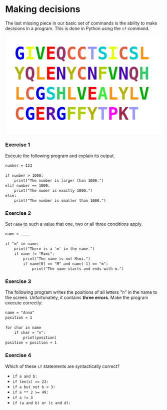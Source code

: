 
# Making decisions

The last missing piece in our basic set of commands is the ability to make decisions in a program. This is done in Python using the `if` command.

![making decisions](../images/list.png)

### Exercise 1

Execute the following program and explain its output.

    number = 123

    if number > 1000:
        print("The number is larger than 1000.")
    elif number == 1000:
        print("The numer is exactly 1000.")
    else:
        print("The number is smaller than 1000.")

### Exercise 2

Set `name` to such a value that one, two or all three conditions apply.

    name = ____

    if "m" in name:
        print("There is a 'm' in the name.")
        if name != "Mimi":
            print("The name is not Mimi.")
            if name[0] == "M" and name[-1] == "m":
                print("The name starts and ends with m.")


### Exercise 3

The following program writes the positions of all letters *"n"* in the name to the screen. Unfortunately, it contains **three errors**. Make the program execute correctly:

    name = "Anna"
    position = 1

    for char in name
        if char = "n":
            print(position)
    position = position + 1


### Exercise 4

Which of these `if` statements are syntactically correct?

* `if a and b:`
* `if len(s) == 23:`
* `if a but not b < 3:`
* `if a ** 2 >= 49:`
* `if a != 3`
* `if (a and b) or (c and d):`

